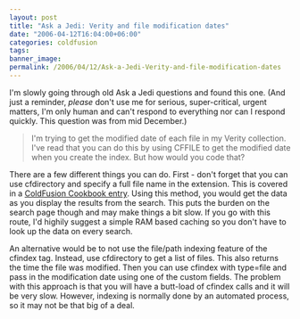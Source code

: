 ```yaml
---
layout: post
title: "Ask a Jedi: Verity and file modification dates"
date: "2006-04-12T16:04:00+06:00"
categories: coldfusion 
tags: 
banner_image: 
permalink: /2006/04/12/Ask-a-Jedi-Verity-and-file-modification-dates
---
```


I'm slowly going through old Ask a Jedi questions and found this one. (And just a reminder, <i>please</i> don't use me for serious, super-critical, urgent matters, I'm only human and can't respond to everything nor can I respond quickly. This question was from mid December.)
	
<blockquote>
I'm trying to get the modified date of each file in my Verity collection. I've read that you can do this by using CFFILE to get the modified date when you create the index. But how would you code that?
</blockquote>

There are a few different things you can do. First - don't forget that you can use cfdirectory and specify a full file name in the extension. This is covered in a <a href="http://www.coldfusioncookbook.com/entry/58/How-do-I-get-the-last-modified-date-on-a-file?">ColdFusion Cookbook entry</a>. Using this method, you would get the data as you display the results from the search. This puts the burden on the search page though and may make things a bit slow. If you go with this route, I'd highily suggest a simple RAM based caching so you don't have to look up the data on every search.

An alternative would be to not use the file/path indexing feature of the cfindex tag. Instead, use cfdirectory to get a list of files. This also returns the time the file was modified. Then you can use cfindex with type=file and pass in the modification date using one of the custom fields. The problem with this approach is that you will have a butt-load of cfindex calls and it will be very slow. However, indexing is normally done by an automated process, so it may not be that big of a deal.